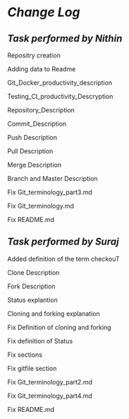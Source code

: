 # *Change Log*
## *Task performed by Nithin*
Repositry creation

Adding data to Readme

Git_Docker_productivity_description

Testing_CI_productivity_Descryption

Repository_Description

Commit_Description

Push Description

Pull Description

Merge Description

Branch and Master Description

Fix Git_terminology_part3.md

Fix Git_terminology.md

Fix README.md


## *Task performed by Suraj*
Added definition of the term checkouT

Clone Description

Fork Description

Status explantion

Cloning and forking explanation

Fix Definition of cloning and forking

Fix definition of Status

Fix sections

Fix gitfile section

Fix Git_terminology_part2.md

Fix Git_terminology_part4.md

Fix README.md
